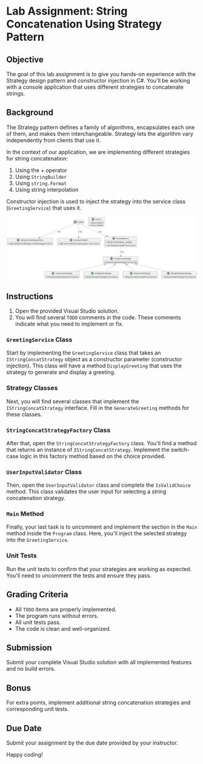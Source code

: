 # Lab Assignment: String Concatenation Using Strategy Pattern

## Objective

The goal of this lab assignment is to give you hands-on experience with the Strategy design pattern and constructor injection in C#. You'll be working with a console application that uses different strategies to concatenate strings.

## Background

The Strategy pattern defines a family of algorithms, encapsulates each one of them, and makes them interchangeable. Strategy lets the algorithm vary independently from clients that use it.

In the context of our application, we are implementing different strategies for string concatenation:

1. Using the + operator
2. Using `StringBuilder`
3. Using `string.Format`
4. Using string interpolation

Constructor injection is used to inject the strategy into the service class (`GreetingService`) that uses it.

![Strategy Pattern](Lab.png)
## Instructions

1. Open the provided Visual Studio solution.
2. You will find several `TODO` comments in the code. These comments indicate what you need to implement or fix.

### `GreetingService` Class

Start by implementing the `GreetingService` class that takes an `IStringConcatStrategy` object as a constructor parameter (constructor injection). This class will have a method `DisplayGreeting` that uses the strategy to generate and display a greeting.

### Strategy Classes

Next, you will find several classes that implement the `IStringConcatStrategy` interface. Fill in the `GenerateGreeting` methods for these classes.

### `StringConcatStrategyFactory` Class

After that, open the `StringConcatStrategyFactory` class. You'll find a method that returns an instance of `IStringConcatStrategy`. Implement the switch-case logic in this factory method based on the choice provided.

### `UserInputValidator` Class

Then, open the `UserInputValidator` class and complete the `IsValidChoice` method. This class validates the user input for selecting a string concatenation strategy.

### `Main` Method

Finally, your last task is to uncomment and implement the section in the `Main` method inside the `Program` class. Here, you'll inject the selected strategy into the `GreetingService`.

### Unit Tests

Run the unit tests to confirm that your strategies are working as expected. You'll need to uncomment the tests and ensure they pass.

## Grading Criteria

- All `TODO` items are properly implemented.
- The program runs without errors.
- All unit tests pass.
- The code is clean and well-organized.

## Submission

Submit your complete Visual Studio solution with all implemented features and no build errors.

## Bonus

For extra points, implement additional string concatenation strategies and corresponding unit tests.

## Due Date

Submit your assignment by the due date provided by your instructor.

Happy coding!